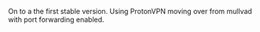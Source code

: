 On to a the first stable version. Using ProtonVPN moving over from mullvad with port forwarding enabled. 
